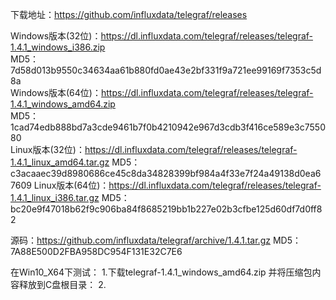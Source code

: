 下载地址：https://github.com/influxdata/telegraf/releases  

Windows版本(32位)：https://dl.influxdata.com/telegraf/releases/telegraf-1.4.1_windows_i386.zip  
MD5：7d58d013b9550c34634aa61b880fd0ae43e2bf331f9a721ee99169f7353c5d8a  
Windows版本(64位)：https://dl.influxdata.com/telegraf/releases/telegraf-1.4.1_windows_amd64.zip  
MD5：1cad74edb888bd7a3cde9461b7f0b4210942e967d3cdb3f416ce589e3c755080  
Linux版本(32位)：https://dl.influxdata.com/telegraf/releases/telegraf-1.4.1_linux_amd64.tar.gz
MD5：c3acaaec39d8980686ce45c8da34828399bf984a4f33e7f24a49138d0ea67609
Linux版本(64位)：https://dl.influxdata.com/telegraf/releases/telegraf-1.4.1_linux_i386.tar.gz
MD5：bc20e9f47018b62f9c906ba84f8685219bb1b227e02b3cfbe125d60df7d0ff82

源码：https://github.com/influxdata/telegraf/archive/1.4.1.tar.gz
MD5：7A88E500D2FBA958DC954F131E32C7E6

在Win10_X64下测试：
1.下载telegraf-1.4.1_windows_amd64.zip 并将压缩包内容释放到C盘根目录：
2.